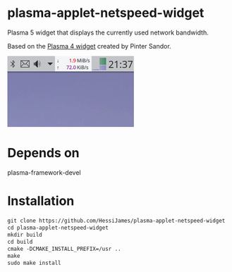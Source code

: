 # plasma-applet-netspeed-widget
Plasma 5 widget that displays the currently used network bandwidth.

Based on the [Plasma 4 widget](http://kde-apps.org/content/show.php/netspeed-plasmoid?content=140504) created by Pinter Sandor.

![Screen shot of plasma-applet-netspeed-widget](netspeed-widget.png)

# Depends on
plasma-framework-devel

# Installation
```
git clone https://github.com/HessiJames/plasma-applet-netspeed-widget
cd plasma-applet-netspeed-widget
mkdir build
cd build
cmake -DCMAKE_INSTALL_PREFIX=/usr ..
make
sudo make install
```
